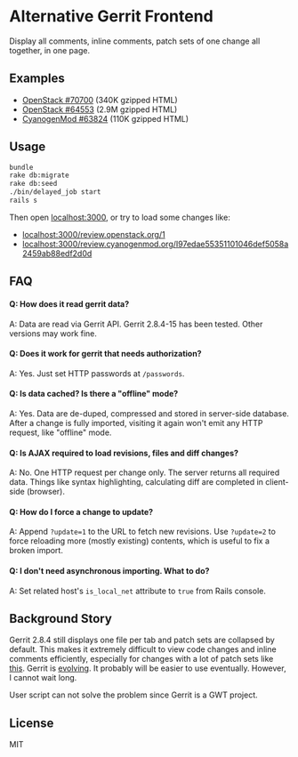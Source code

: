 Alternative Gerrit Frontend
===========================

Display all comments, inline comments, patch sets of one change all together, in one page.

Examples
--------
* [OpenStack #70700](http://quark-zju.github.io/gerrit-frontend/examples/review.openstack.org_70700.html) (340K gzipped HTML)
* [OpenStack #64553](http://quark-zju.github.io/gerrit-frontend/examples/review.openstack.org_64553.html) (2.9M gzipped HTML)
* [CyanogenMod #63824](http://quark-zju.github.io/gerrit-frontend/examples/review.cyanogenmod.org_63824.html) (110K gzipped HTML)

Usage
-----
```bash
bundle
rake db:migrate
rake db:seed
./bin/delayed_job start
rails s
```

Then open [localhost:3000](http://localhost:3000), or try to load some changes like:
* [localhost:3000/review.openstack.org/1](http://localhost:3000/review.openstack.org/1)
* [localhost:3000/review.cyanogenmod.org/I97edae55351101046def5058a2459ab88edf2d0d](http://localhost:3000/review.cyanogenmod.org/I97edae55351101046def5058a2459ab88edf2d0d)

FAQ
---
#### Q: How does it read gerrit data?
A: Data are read via Gerrit API. Gerrit 2.8.4-15 has been tested. Other versions may work fine.

#### Q: Does it work for gerrit that needs authorization?
A: Yes. Just set HTTP passwords at `/passwords`.

#### Q: Is data cached? Is there a "offline" mode?
A: Yes. Data are de-duped, compressed and stored in server-side database. After a change is fully imported, visiting it again won't emit any HTTP request, like "offline" mode.

#### Q: Is AJAX required to load revisions, files and diff changes?
A: No. One HTTP request per change only. The server returns all required data. Things like syntax highlighting, calculating diff are completed in client-side (browser).

#### Q: How do I force a change to update?
A: Append `?update=1` to the URL to fetch new revisions. Use `?update=2` to force reloading more (mostly existing) contents, which is useful to fix a broken import.

#### Q: I don't need asynchronous importing. What to do?
A: Set related host's `is_local_net` attribute to `true` from Rails console.

Background Story
----------------
Gerrit 2.8.4 still displays one file per tab and patch sets are collapsed by default.
This makes it extremely difficult to view code changes and inline comments efficiently, especially for changes with a lot of patch sets like [this](https://review.openstack.org/#/c/64553/).
Gerrit is [evolving](https://code.google.com/p/gerrit/issues/detail?id=938). It probably will be easier to use eventually. However, I cannot wait long.

User script can not solve the problem since Gerrit is a GWT project.

License
-------
MIT

